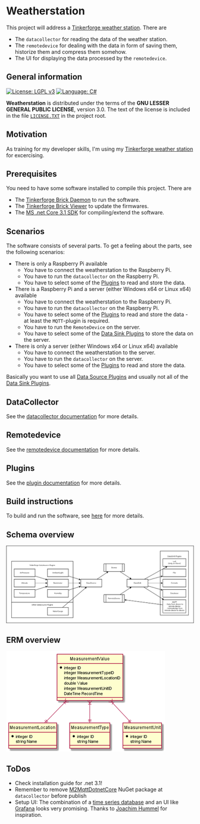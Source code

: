 # Weatherstation

This project will address a [Tinkerforge weather station][TFURL]. There are
  - The `datacollector` for reading the data of the weather station.
  - The `remotedevice` for dealing with the data in form of saving them, historize them and compress them somehow.
  - The UI for displaying the data processed by the `remotedevice`.

## General information

[![License: LGPL v3][lgpl_license_badge]][lgpl_license]
[![Language: C#][csharp_lang_badge]][csharp_lang]

**Weatherstation** is distributed under the terms of the **GNU LESSER GENERAL PUBLIC LICENSE**, version 3.0. The text of the license is included in the file [`LICENSE.TXT`](https://github.com/ThirtySomething/Weatherstation/blob/master/LICENSE.TXT "LGPL-3.0") in the project root.

## Motivation

As training for my developer skills, I'm using my [Tinkerforge weather station][TFURL] for excercising.

## Prerequisites

You need to have some software installed to compile this project. There are

- The [Tinkerforge Brick Daemon][TFBrickDaemon] to run the software.
- The [Tinkerforge Brick Viewer][TFBrickViewer] to update the firmwares.
- The [MS .net Core 3.1 SDK][DotNet31SDK] for compiling/extend the software.

## Scenarios

The software consists of several parts. To get a feeling about the parts, see the following scenarios:

- There is only a Raspberry Pi available
  - You have to connect the weatherstation to the Raspberry Pi.
  - You have to run the `datacollector` on the Raspberry Pi.
  - You have to select some of the [Plugins](./Plugins/Readme.md) to read and store the data.
- There is a Raspberry Pi and a server (either Windows x64 or Linux x64) available
  - You have to connect the weatherstation to the Raspberry Pi.
  - You have to run the `datacollector` on the Raspberry Pi.
  - You have to select some of the [Plugins](./Plugins/Readme.md) to read and store the data - at least the `MQTT`-plugin is required.
  - You have to run the `RemoteDevice` on the server.
  - You have to select some of the [Data Sink Plugins](./Plugins/DataSink/Readme.md) to store the data on the server.
- There is only a server (either Windows x64 or Linux x64) available
  - You have to connect the weatherstation to the server.
  - You have to run the `datacollector` on the server.
  - You have to select some of the [Plugins](./Plugins/Readme.md) to read and store the data.

Basically you want to use all [Data Source Plugins](./Plugins/DataSource/Readme.md) and usually not all of the [Data Sink Plugins](./Plugins/DataSink/Readme.md).

## DataCollector

See the [datacollector documentation](./DataCollector/Readme.md) for more details.

## Remotedevice

See the [remotedevice documentation](./RemoteDevice/Readme.md) for more details.

## Plugins

See the [plugin documentation](./Plugins/Readme.md) for more details.

## Build instructions

To build and run the software, see [here](./Build.md) for more details.

## Schema overview

![Schema overview](./Documentation/Diagram.png)

## ERM overview

![ERM overview](./Documentation/DataModel.png)

## ToDos

- Check installation guide for .net 3.1!
- Remember to remove [M2MqttDotnetCore][NGMQTT] NuGet package at `datacollector` before publish
- Setup UI: The combination of a [time series database][TSDB] and an UI like [Grafana][Grafana] looks very promising. Thanks to [Joachim Hummel][JoHu] for inspiration.

[csharp_lang]: https://en.wikipedia.org/wiki/C_Sharp_(programming_language)
[csharp_lang_badge]: https://img.shields.io/badge/language-CSharp-blue.svg
[lgpl_license]: http://www.gnu.org/licenses/lgpl-3.0
[lgpl_license_badge]: https://img.shields.io/badge/License-LGPL%20v3-blue.svg

[DotNet31SDK]: https://dotnet.microsoft.com/download/dotnet-core/scripts
[EFCore]: https://github.com/aspnet/EntityFrameworkCore
[Grafana]: https://grafana.com/
[JoHu]: https://blog.unixweb.de/
[NGMQTT]: https://www.nuget.org/packages/M2MqttDotnetCore/
[TFBrickDaemon]: https://www.tinkerforge.com/en/doc/Downloads.html
[TFBrickViewer]: https://www.tinkerforge.com/en/doc/Downloads.html
[TFURL]: https://www.tinkerforge.com/en/shop/kits/starter-kit-weather-station.html
[TSDB]: https://en.wikipedia.org/wiki/Time_series_database
